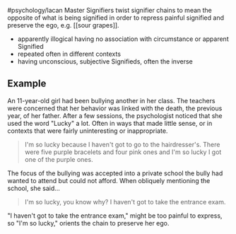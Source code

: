 #psychology/lacan 
Master Signifiers twist signifier chains to mean the opposite of what is being signified in order to repress painful signified and preserve the ego, e.g. [[sour grapes]].
- apparently illogical having no association with circumstance or apparent Signified
- repeated often in different contexts
- having unconscious, subjective Signifieds, often the inverse

## Example

An 11-year-old girl had been bullying another in her class. The teachers were concerned that her behavior was linked with the death, the previous year, of her father. After a few sessions, the psychologist noticed that she used the word "Lucky" a lot. Often in ways that made little sense, or in contexts that were fairly uninteresting or inappropriate.

>I'm so lucky because I haven't got to go to the hairdresser's.
>There were five purple bracelets and four pink ones and I'm so lucky I got one of the purple ones.

The focus of the bullying was accepted into a private school the bully had wanted to attend but could not afford. When obliquely mentioning the school, she said...

>I'm so lucky, you know why? I haven't got to take the entrance exam.

"I haven't got to take the entrance exam," might be too painful to express, so "I'm so lucky," orients the chain to preserve her ego.